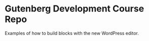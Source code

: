 # Gutenberg Development Course Repo

Examples of how to build blocks with the new WordPress editor.
